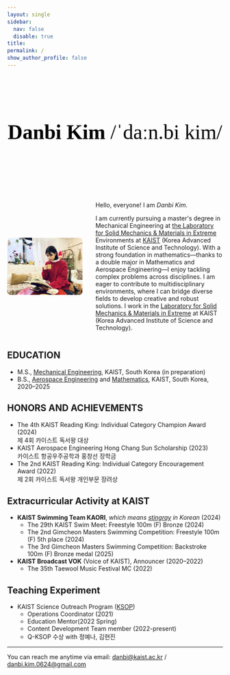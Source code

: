 ```yaml
---
layout: single
sidebar:
  nav: false
  disable: true
title: 
permalink: /
show_author_profile: false
---
```


<div style="text-align: center; margin-top: 120px; margin-bottom: 120px;">
  <h1 style="font-size: 3rem; font-weight: 700; font-family: 'Bitter', serif; color: #000;">
    Danbi Kim <span style="font-weight: 400;">/ˈdaːn.bi kim/</span>
  </h1>
</div>

<div style="display: flex; gap: 30px; align-items: center; margin-top: 30px;">
  <img src="/assets/images/IMG_3196.jpg" alt="Danbi Kim" style="width: 35%; border-radius: 8px;" />
  <div>
    <p>Hello, everyone! I am <em>Danbi Kim</em>.</p>
    <p>
      I am currently pursuing a master's degree in Mechanical Engineering at <a href = "https://continuum.kaist.ac.kr/">the Laboratory for Solid Mechanics & Materials in Extreme</a> Environments at <a href = "https://www.kaist.ac.kr/en/">KAIST</a> (Korea Advanced Institute of Science and Technology). With a strong foundation in mathematics—thanks to a double major in Mathematics and Aerospace Engineering—I enjoy tackling complex problems across disciplines. I am eager to contribute to multidisciplinary environments, where I can bridge diverse fields to develop creative and robust solutions.
      I work in the <a href="#">Laboratory for Solid Mechanics & Materials in Extreme</a>  
      at KAIST (Korea Advanced Institute of Science and Technology).
    </p>
  </div>
</div>

## EDUCATION

- M.S., [Mechanical Engineering](https://me.kaist.ac.kr/eng/main/main.html), KAIST, South Korea (in preparation)  
- B.S., [Aerospace Engineering](https://ae.kaist.ac.kr/) and [Mathematics](https://mathsci.kaist.ac.kr/home/en/), KAIST, South Korea, 2020–2025

## HONORS AND ACHIEVEMENTS

 
- The 4th KAIST Reading King: Individual Category Champion Award (2024)  
  제 4회 카이스트 독서왕 대상
- KAIST Aerospace Engineering Hong Chang Sun Scholarship (2023)  
  카이스트 항공우주공학과 홍창선 장학금 
- The 2nd KAIST Reading King: Individual Category Encouragement Award (2022)  
  제 2회 카이스트 독서왕 개인부문 장려상

## Extracurricular Activity at KAIST

- **KAIST Swimming Team KAORI**, *which means [stingray](https://en.wikipedia.org/wiki/Stingray) in Korean* (2024)  
  - The 29th KAIST Swim Meet: Freestyle 100m (F) Bronze (2024)  
  - The 2nd Gimcheon Masters Swimming Competition: Freestyle 100m (F) 5th place (2024)
  - The 3rd Gimcheon Masters Swimming Competition: Backstroke 100m (F) Bronze medal (2025)  
- **KAIST Broadcast VOK** (Voice of KAIST), Announcer (2020–2022)  
  - The 35th Taewool Music Festival MC (2022)

## Teaching Experiment

- KAIST Science Outreach Program ([KSOP](https://outreach.kaist.ac.kr/))
  - Operations Coordinator (2021)
  - Education Mentor(2022 Spring)
  - Content Development Team member (2022-present)
  - Q-KSOP  수상 with 정예나, 김현진


---
You can reach me anytime via email:
danbi@kaist.ac.kr / danbi.kim.0624@gmail.com